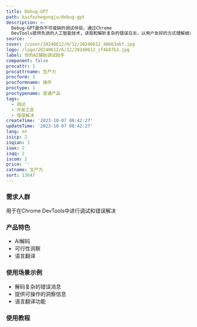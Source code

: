 ```yaml
---
title: Debug-GPT
path: kaifazhegongju/debug-gpt
description: >-
  Debug-GPT是你不可或缺的调试伴侣，通过Chrome
  DevTools提供先进的人工智能技术，读取和解析复杂的错误日志，以用户友好的方式理解根本原因，并提供可操作的步骤来快速解决问题。
source: ''
cover: /cover/20240612/6/12/20240612_40b63abf.jpg
logo: /logo/20240612/6/12/20240612_cf4b87b3.jpg
label: 你的AI辅助调试助手
component: false
procattr: 1
procattrname: 生产力
procform: 3
procformname: 插件
proctype: 1
proctypename: 普通产品
tags:
  - 调试
  - 开发工具
  - 错误解决
createTime: '2023-10-07 08:42:27'
updateTime: '2023-10-07 08:42:27'
lang: en
isicp: 2
isqian: 1
iswx: 2
isqq: 2
iscom: 2
price: ''
catname: 生产力
sort: 13647
---
```




### 需求人群
用于在Chrome DevTools中进行调试和错误解决

### 产品特色
- AI解码
- 可行性洞察
- 语言翻译

### 使用场景示例
- 解码复杂的错误消息
- 提供可操作的洞察信息
- 语言翻译功能

### 使用教程


  
